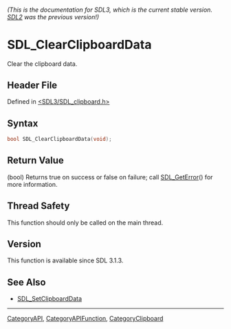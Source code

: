 ###### (This is the documentation for SDL3, which is the current stable version. [SDL2](https://wiki.libsdl.org/SDL2/) was the previous version!)
# SDL_ClearClipboardData

Clear the clipboard data.

## Header File

Defined in [<SDL3/SDL_clipboard.h>](https://github.com/libsdl-org/SDL/blob/main/include/SDL3/SDL_clipboard.h)

## Syntax

```c
bool SDL_ClearClipboardData(void);
```

## Return Value

(bool) Returns true on success or false on failure; call
[SDL_GetError](SDL_GetError)() for more information.

## Thread Safety

This function should only be called on the main thread.

## Version

This function is available since SDL 3.1.3.

## See Also

- [SDL_SetClipboardData](SDL_SetClipboardData)

----
[CategoryAPI](CategoryAPI), [CategoryAPIFunction](CategoryAPIFunction), [CategoryClipboard](CategoryClipboard)

